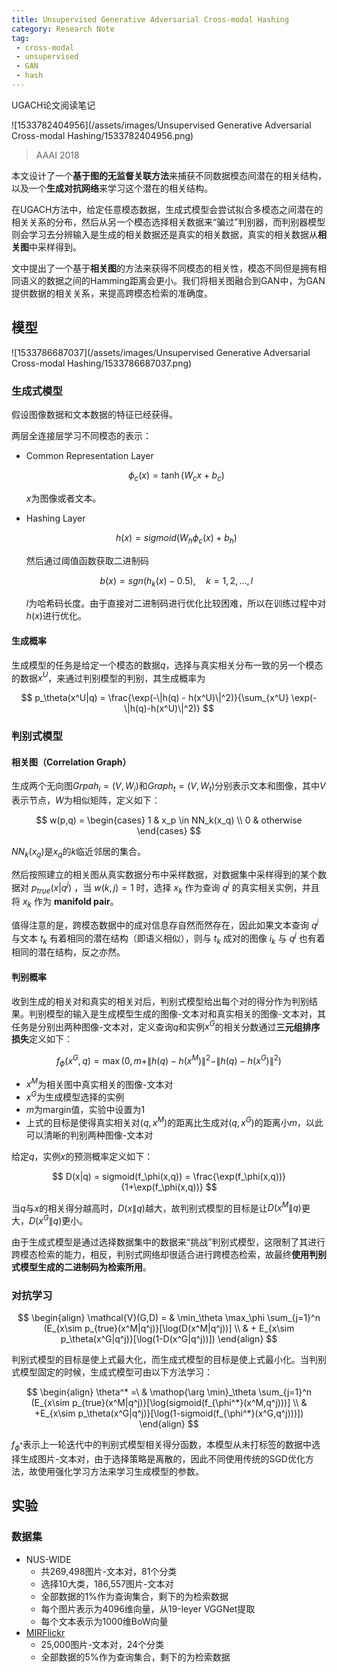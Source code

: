 ```yaml
---
title: Unsupervised Generative Adversarial Cross-modal Hashing
category: Research Note
tag: 
 - cross-modal
 - unsupervised
 - GAN
 - hash
---
```


UGACH论文阅读笔记


![1533782404956](/assets/images/Unsupervised Generative Adversarial Cross-modal Hashing/1533782404956.png)

> AAAI 2018

本文设计了一个**基于图的无监督关联方法**来捕获不同数据模态间潜在的相关结构，以及一个**生成对抗网络**来学习这个潜在的相关结构。

在UGACH方法中，给定任意模态数据，生成式模型会尝试拟合多模态之间潜在的相关关系的分布，然后从另一个模态选择相关数据来“骗过”判别器，而判别器模型则会学习去分辨输入是生成的相关数据还是真实的相关数据，真实的相关数据从**相关图**中采样得到。

文中提出了一个基于**相关图**的方法来获得不同模态的相关性，模态不同但是拥有相同语义的数据之间的Hamming距离会更小。我们将相关图融合到GAN中，为GAN提供数据的相关关系，来提高跨模态检索的准确度。

## 模型

![1533786687037](/assets/images/Unsupervised Generative Adversarial Cross-modal Hashing/1533786687037.png)

### 生成式模型

假设图像数据和文本数据的特征已经获得。

两层全连接层学习不同模态的表示：

* Common Representation Layer

  $$
  \phi_c(x) = \tanh(W_cx+b_c)
  $$

  $x$为图像或者文本。

* Hashing Layer

  $$
  h(x) = sigmoid(W_h\phi_c(x) + b_h)
  $$

  然后通过阈值函数获取二进制码

  $$
  b(x) = sgn(h_k(x) - 0.5), \quad k = 1,2,...,l
  $$

  $l$为哈希码长度。由于直接对二进制码进行优化比较困难，所以在训练过程中对$h(x)$进行优化。

#### 生成概率

生成模型的任务是给定一个模态的数据$q$，选择与真实相关分布一致的另一个模态的数据$x^U$，来通过判别模型的判别，其生成概率为

$$
p_\theta(x^U|q) = \frac{\exp(-\|h(q) - h(x^U)\|^2)}{\sum_{x^U} \exp(-\|h(q)-h(x^U)\|^2)}
$$

### 判别式模型

#### 相关图（Correlation Graph）

生成两个无向图$Grpah_i = (V, W_i)$和$Graph_t = (V, W_t)$分别表示文本和图像，其中$V$表示节点，$W$为相似矩阵，定义如下：

$$
w(p,q) = \begin{cases}
1 & x_p \in NN_k(x_q) \\
0 & otherwise
\end{cases}
$$

$NN_k(x_q)$是$x_q$的$k$临近邻居的集合。

然后按照建立的相关图从真实数据分布中采样数据，对数据集中采样得到的某个数据对 $p_{true}(x|q^j)$ ，当 $w(k,j) = 1$ 时，选择 $x_k$ 作为查询 $q^j$ 的真实相关实例，并且将 $x_k$ 作为 **manifold pair**。

值得注意的是，跨模态数据中的成对信息存自然而然存在，因此如果文本查询 $q^j$ 与文本 $t_k$ 有着相同的潜在结构（即语义相似），则与 $t_k$ 成对的图像 $i_k$ 与 $q^j$ 也有着相同的潜在结构，反之亦然。

#### 判别概率

收到生成的相关对和真实的相关对后，判别式模型给出每个对的得分作为判别结果。判别模型的输入是生成模型生成的图像-文本对和真实相关的图像-文本对，其任务是分别出两种图像-文本对，定义查询$q$和实例$x^G$的相关分数通过**三元组排序损失**定义如下：

$$
f_\phi(x^G,q) = \max(0, m+\|h(q) - h(x^M)\|^2 - \|h(q) - h(x^G)\|^2)
$$

* $x^M$为相关图中真实相关的图像-文本对
* $x^G$为生成模型选择的实例
* $m$为margin值，实验中设置为1
* 上式的目标是使得真实相关对$(q,x^M)$的距离比生成对$(q,x^G)$的距离小$m$，以此可以清晰的判别两种图像-文本对

给定$q$，实例$x$的预测概率定义如下：

$$
D(x|q) = sigmoid(f_\phi(x,q)) = \frac{\exp(f_\phi(x,q))}{1+\exp(f_\phi(x,q))}
$$

当$q$与$x$的相关得分越高时，$D(x\|q)$越大，故判别式模型的目标是让$D(x^M\|q)$更大，$D(x^G\|q)$更小。

由于生成式模型是通过选择数据集中的数据来“挑战”判别式模型，这限制了其进行跨模态检索的能力，相反，判别式网络却很适合进行跨模态检索，故最终**使用判别式模型生成的二进制码为检索所用**。

### 对抗学习

$$
\begin{align}
\mathcal{V}(G,D) = & \min_\theta \max_\phi \sum_{j=1}^n (E_{x\sim p_{true}(x^M|q^j)}[\log(D(x^M|q^j))] \\
& + E_{x\sim p_\theta(x^G|q^j)}[\log(1-D(x^G|q^j))])
\end{align}
$$

判别式模型的目标是使上式最大化，而生成式模型的目标是使上式最小化。当判别式模型固定的时候，生成式模型可由以下方法学习：

$$
\begin{align}
\theta^* =\ & \mathop{\arg \min}_\theta \sum_{j=1}^n (E_{x\sim p_{true}(x^M|q^j)}[\log(sigmoid(f_{\phi^*}(x^M,q^j)))] \\
& +E_{x\sim p_\theta(x^G|q^j)}[\log(1-sigmoid(f_{\phi^*}(x^G,q^j)))])
\end{align}
$$

$f_{\phi^*}$表示上一轮迭代中的判别式模型相关得分函数，本模型从未打标签的数据中选择生成图片-文本对，由于选择策略是离散的，因此不同使用传统的SGD优化方法，故使用强化学习方法来学习生成模型的参数。

## 实验

### 数据集

* NUS-WIDE
  * 共269,498图片-文本对，81个分类
  * 选择10大类，186,557图片-文本对
  * 全部数据的1%作为查询集合，剩下的为检索数据
  * 每个图片表示为4096维向量，从19-leyer VGGNet提取
  * 每个文本表示为1000维BoW向量
* [MIRFlickr](http://press.liacs.nl/mirflickr)
  * 25,000图片-文本对，24个分类
  * 全部数据的5%作为查询集合，剩下的为检索数据
